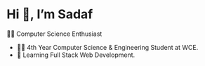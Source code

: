 <h1>Hi 👋, I’m Sadaf</h1>
👩‍💻 Computer Science Enthusiast<br>

- 👩‍🎓 4th Year Computer Science & Engineering Student at WCE.<br>
- 🌱 Learning Full Stack Web Development.


<!---
sadafmulla/sadafmulla is a ✨ special ✨ repository because its `README.md` (this file) appears on your GitHub profile.
You can click the Preview link to take a look at your changes.
--->
